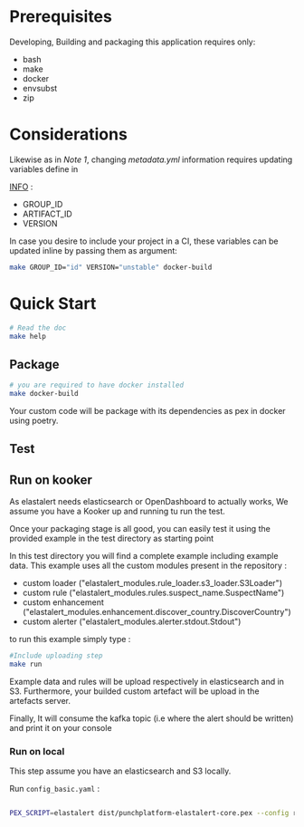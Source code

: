 # Prerequisites

Developing, Building and packaging this application requires only:

- bash
- make
- docker
- envsubst
- zip

# Considerations

Likewise as in *Note 1*, changing *metadata.yml* information requires updating variables define in

[INFO](./INFO) :

- GROUP_ID
- ARTIFACT_ID
- VERSION

In case you desire to include your project in a CI, these variables can be updated inline by passing them as argument:

```sh
make GROUP_ID="id" VERSION="unstable" docker-build
```

# Quick Start

```sh
# Read the doc
make help
```

## Package

```sh
# you are required to have docker installed 
make docker-build 
```

Your custom code will be package with its dependencies as pex in docker using poetry.

## Test

## Run on kooker 
As elastalert needs elasticsearch or OpenDashboard to actually works, We assume you have a Kooker up and running tu run the test.

Once your packaging stage is all good, you can easily test it using the provided example in the test directory as starting point

In this test directory you will find a complete example including example data. This example uses all the custom modules present in the repository :
- custom loader ("elastalert_modules.rule_loader.s3_loader.S3Loader")
- custom rule ("elastalert_modules.rules.suspect_name.SuspectName")
- custom enhancement ("elastalert_modules.enhancement.discover_country.DiscoverCountry")
- custom alerter ("elastalert_modules.alerter.stdout.Stdout")

to run this example simply type : 
```sh
#Include uploading step 
make run
```
Example data and rules will be upload respectively in elasticsearch and in S3. Furthermore, your builded custom artefact will be upload in the artefacts server.

Finally, It will consume the kafka topic (i.e where the alert should be written) and print it on your console



### Run on local

This step assume you have an elasticsearch and S3 locally. 

Run `config_basic.yaml` :
```sh

PEX_SCRIPT=elastalert dist/punchplatform-elastalert-core.pex --config resources/config/local/config_basic.yaml
```
